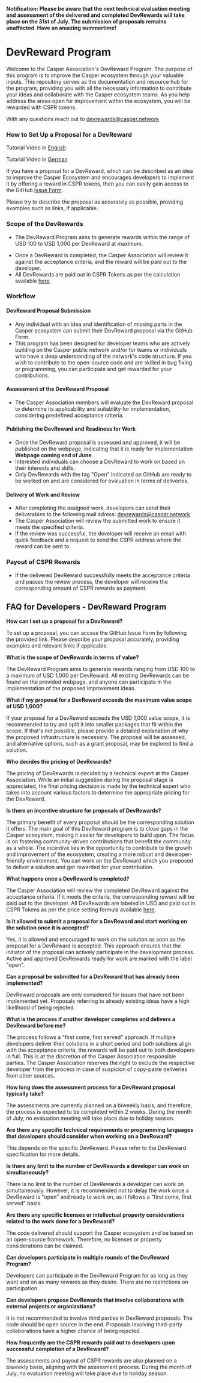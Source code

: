 **Notification: 
Please be aware that the next technical evaluation meeting and assessment of the delivered and completed DevRewards will take place on the 31st of July. The submission of proposals remains unaffected. Have an amazing summertime!**

# DevReward Program

Welcome to the Casper Association's DevReward Program. The purpose of this program is to improve the Casper ecosystem through your valuable inputs. This repository serves as the documentation and resource hub for the program, providing you with all the necessary information to contribute your ideas and collaborate with the Casper ecosystem teams. As you help address the areas open for improvement within the ecosystem, you will be rewarded with CSPR tokens.

With any questions reach out to [devrewards@casper.network](mailto:devrewards@casper.network)

### How to Set Up a Proposal for a DevReward

Tutorial Video in [English](https://youtu.be/igEnUzy1OII)

Tutorial Video in [German](https://youtu.be/XwkPgOuB5y4)

If you have a proposal for a DevReward, which can be described as an idea to improve the Casper Ecosystem and encourages developers to implement it by offering a reward in CSPR tokens, then you can easily gain access to the GitHub [Issue Form](https://github.com/casper-ecosystem/developer-rewards/issues/new/choose).

Please try to describe the proposal as accurately as possible, providing examples such as links, if applicable.

### Scope of the DevRewards

- The DevReward Program aims to generate rewards within the range of USD 100 to USD 1,000 per DevReward at maximum. 
<!--- All existing DevRewards are listed on the following webpage, and anyone can participate in the work.
-->
- Once a DevReward is completed, the Casper Association will review it against the acceptance criteria, and the reward will be paid out to the developer. 
- All DevRewards are paid out in CSPR Tokens as per the calculation available [here](https://www.emergingte.ch/casper-prices/?cpage=1).

### Workflow

#### DevReward Proposal Submission

- Any individual with an idea and identification of missing parts in the Casper ecosystem can submit their DevReward proposal via the GitHub Form. 
- This program has been designed for developer teams who are actively building on the Casper public network and/or for teams or individuals who have a deep understanding of the network's code structure. If you wish to contribute to the open-source code and are skilled in bug fixing or programming, you can participate and get rewarded for your contributions.

#### Assessment of the DevReward Proposal

- The Casper Association members will evaluate the DevReward proposal to determine its applicability and suitability for implementation, considering predefined acceptance criteria.

#### Publishing the DevReward and Readiness for Work

- Once the DevReward proposal is assessed and approved, it will be published on the webpage, indicating that it is ready for implementation **Webpage coming end of June**. 
- Interested individuals can choose a DevReward to work on based on their interests and skills.
- Only DevRewards with the tag "Open" indicated on GitHub are ready to be worked on and are considered for evaluation in terms of deliveries.

#### Delivery of Work and Review

- After completing the assigned work, developers can send their deliverables to the following mail adress: devrewards@casper.network
- The Casper Association will review the submitted work to ensure it meets the specified criteria.
- If the review was successful, the developer will receive an email with quick feedback and a request to send the CSPR address where the reward can be sent to.

### Payout of CSPR Rewards

- If the delivered DevReward successfully meets the acceptance criteria and passes the review process, the developer will receive the corresponding amount of CSPR rewards as payment.

## FAQ for Developers - DevReward Program

**How can I set up a proposal for a DevReward?**

To set up a proposal, you can access the GitHub Issue Form by following the provided link. Please describe your proposal accurately, providing examples and relevant links if applicable.

**What is the scope of DevRewards in terms of value?**

The DevReward Program aims to generate rewards ranging from USD 100 to a maximum of USD 1,000 per DevReward. All existing DevRewards can be found on the provided webpage, and anyone can participate in the implementation of the proposed improvement ideas.

**What if my proposal for a DevReward exceeds the maximum value scope of USD 1,000?**

If your proposal for a DevReward exceeds the USD 1,000 value scope, it is recommended to try and split it into smaller packages that fit within the scope. If that's not possible, please provide a detailed explanation of why the proposed infrastructure is necessary. The proposal will be assessed, and alternative options, such as a grant proposal, may be explored to find a solution.

**Who decides the pricing of DevRewards?**

The pricing of DevRewards is decided by a technical expert at the Casper Association. While an initial suggestion during the proposal stage is appreciated, the final pricing decision is made by the technical expert who takes into account various factors to determine the appropriate pricing for the DevReward.

**Is there an incentive structure for proposals of DevRewards?**

The primary benefit of every proposal should be the corresponding solution it offers. The main goal of this DevReward program is to close gaps in the Casper ecosystem, making it easier for developers to build upon. The focus is on fostering community-driven contributions that benefit the community as a whole. The incentive lies in the opportunity to contribute to the growth and improvement of the ecosystem, creating a more robust and developer-friendly environment. You can work on the DevReward which you proposed to deliver a solution and get rewarded for your contribution.

**What happens once a DevReward is completed?**

The Casper Association will review the completed DevReward against the acceptance criteria. If it meets the criteria, the corresponding reward will be paid out to the developer. All DevRewards are labeled in USD and paid out in CSPR Tokens as per the price setting formula available [here](https://www.emergingte.ch/casper-prices/?cpage=1).

**Is it allowed to submit a proposal for a DevReward and start working on the solution once it is accepted?**

Yes, it is allowed and encouraged to work on the solution as soon as the proposal for a DevReward is accepted. This approach ensures that the initiator of the proposal can actively participate in the development process. Active and approved DevRewards ready for work are marked with the label "open".

**Can a proposal be submitted for a DevReward that has already been implemented?**

DevReward proposals are only considered for issues that have not been implemented yet. Proposals referring to already existing ideas have a high likelihood of being rejected.

**What is the process if another developer completes and delivers a DevReward before me?**

The process follows a "first come, first served" approach. If multiple developers deliver their solutions in a short period and both solutions align with the acceptance criteria, the rewards will be paid out to both developers in full. This is at the discretion of the Casper Association responsible parties. The Casper Association reserves the right to exclude the respective developer from the process in case of suspicion of copy-paste deliveries from other sources.  

**How long does the assessment process for a DevReward proposal typically take?**

The assessments are currently planned on a biweekly basis, and therefore, the process is expected to be completed within 2 weeks. 
During the month of July, no evaluation meeting will take place due to holiday season. 

**Are there any specific technical requirements or programming languages that developers should consider when working on a DevReward?**

This depends on the specific DevReward. Please refer to the DevReward specification for more details.

**Is there any limit to the number of DevRewards a developer can work on simultaneously?**

There is no limit to the number of DevRewards a developer can work on simultaneously. However, it is recommended not to delay the work once a DevReward is "open" and ready to work on, as it follows a "first come, first served" basis.

**Are there any specific licenses or intellectual property considerations related to the work done for a DevReward?**

The code delivered should support the Casper ecosystem and be based on an open-source framework. Therefore, no licenses or property considerations can be claimed.


**Can developers participate in multiple rounds of the DevReward Program?**

Developers can participate in the DevReward Program for as long as they want and on as many rewards as they desire. There are no restrictions on participation.

**Can developers propose DevRewards that involve collaborations with external projects or organizations?**

It is not recommended to involve third parties in DevReward proposals. The code should be open source in the end. Proposals involving third-party collaborations have a higher chance of being rejected.

**How frequently are the CSPR rewards paid out to developers upon successful completion of a DevReward?**

The assessments and payout of CSPR rewards are also planned on a biweekly basis, aligning with the assessment process.
During the month of July, no evaluation meeting will take place due to holiday season. 
